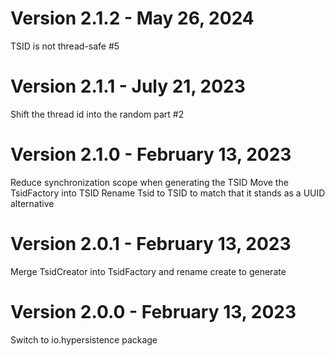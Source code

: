 Version 2.1.2 - May 26, 2024
================================================================================

TSID is not thread-safe #5

Version 2.1.1 - July 21, 2023
================================================================================

Shift the thread id into the random part #2

Version 2.1.0 - February 13, 2023
================================================================================

Reduce synchronization scope when generating the TSID
Move the TsidFactory into TSID
Rename Tsid to TSID to match that it stands as a UUID alternative

Version 2.0.1 - February 13, 2023
================================================================================

Merge TsidCreator into TsidFactory and rename create to generate

Version 2.0.0 - February 13, 2023
================================================================================

Switch to io.hypersistence package